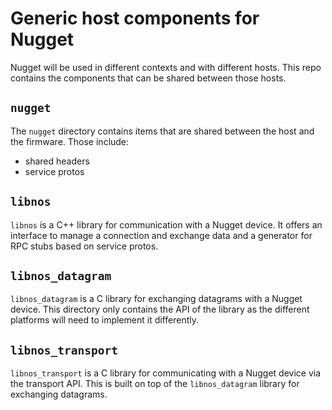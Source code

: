 # Generic host components for Nugget

Nugget will be used in different contexts and with different hosts. This repo
contains the components that can be shared between those hosts.

## `nugget`

The `nugget` directory contains items that are shared between the host and the
firmware. Those include:

   * shared headers
   * service protos

## `libnos`

`libnos` is a C++ library for communication with a Nugget device. It offers an
interface to manage a connection and exchange data and a generator for RPC stubs
based on service protos.

## `libnos_datagram`

`libnos_datagram` is a C library for exchanging datagrams with a Nugget device.
This directory only contains the API of the library as the different platforms
will need to implement it differently.

## `libnos_transport`

`libnos_transport` is a C library for communicating with a Nugget device via the
transport API. This is built on top of the `libnos_datagram` library for
exchanging datagrams.
